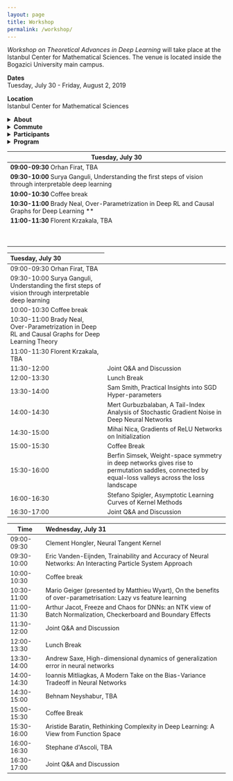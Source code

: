 ```yaml
---
layout: page
title: Workshop
permalink: /workshop/
---
```


_Workshop on Theoretical Advances in Deep Learning_ will take place at the Istanbul Center for Mathematical Sciences. The venue is located inside the Bogazici University main campus.   

**Dates**  
Tuesday, July 30 - Friday, August 2, 2019   

**Location**  
Istanbul Center for Mathematical Sciences

<details>
    <summary>
        <b>
            About
        </b>
    </summary>
    <p markdown="1">  

        __Abstract:__ During the past few years, differentiable programming as a paradigm of deep learning provided cutting edge applications of machine learning in large scale problems in wide areas covering vision, speech, translation, and various autonomous machines. However, the success rate of working models is much faster than the scientific progress on understanding the working principles of such systems. More recently, theoretical developments shed some light on the inner workings of toy models on simple tasks, yet the community is still missing theoretical results that have strong predictive power on what to expect from large scale models on complex tasks and how to design them to improve their performance. In an attempt to move towards deeper understanding, we aim to bring together a group of researchers interested in the theoretical understanding of deep learning. The workshop is devoted to reviewing the most recent literature to bring everyone at the same level in terms of our current understanding, further, we will discuss theoretical challenges and propose ways to move forward. We will also devote one day of the workshop to interact with the local machine learning community that will include an opportunity for interested advanced students to introduce themselves and we will have a public lecture covering current trends in machine learning.  

    </p>
    <p>
        <p><strong>Topics:</strong></p>
        <ul>
        <li>Toy models that exhibit characteristic features of large scale systems  </li>
        <li>Scaling laws of neural networks with their degrees of freedom  </li>
        <li>Algorithmic effects and regularization in training neural networks  </li>
        <li>The role of the structure in data and teacher-student networks  </li>
        <li>Limiting behavior of simple models  </li>
        <li>Statistical physics approach to neural networks implications and its limits  </li> 
        <li>The role of priors on the performance of models </li>
        </ul>
    </p>
</details>

<details>
    <summary>
        <b markdown="1">
            Commute
        </b>
    </summary>
    <p markdown="1">  

        The subway station next to the campus is [Bogazici Universitesi Istasyonu](https://goo.gl/maps/VrC42pG9vi7u2vpW9). It is the last stop on line M6. Take line M2 (goes through Taksim) and transfer at the station called **Levent** (you can't miss it!).

        Commute to Bogazici University South Campus  
        ![commute](/assets/images/map1-.jpg)
        Closer look at the South Campus  
        ![campus](/assets/images/map2-.jpg)
        Zooming in on IMBM  
        ![venue](/assets/images/map3-.jpg)
       
    </p>
</details>


<details>
    <summary>
        <b markdown="1">
            Participants
        </b>
    </summary>
    <p>  
    <ul>
        <li>Ethem Alpaydin, Ozyegin University  </li>

        <li>Anima Anandkumar, Caltech &amp; NVIDIA  </li>

        <li>Benjamin Aubin, ENS  </li>

        <li>Aristide Baratin, MILA  </li>

        <li>David Belius, University of Basel  </li>

        <li>&dagger;Giulio Biroli, ENS  </li>

        <li>Chiara Cammarota, King's College London  </li>

        <li>Stephane d'Ascoli, ENS  </li>

        <li>Ethan Dyer, Google  </li>

        <li>Alp Eden, Bogazici University (retired)  </li>

        <li>Utku Evci, Google  </li>
        
        <li>Chiara Facciola, MOX - Politecnico di Milano  </li>

        <li>Orhan Firat, Google   </li>

        <li>Silvio Franz, Universite Paris-Sud  </li>

        <li>Marylou Gabrie, ENS  </li>

        <li>Surya Ganguli, Stanford   </li>
        
        <li>*Mario Geiger, EPFL  </li>

        <li>Caglar Gulcehre, DeepMind  (over VC) </li>

        <li>Mert Gurbuzbalaban, Rutgers Business School  </li>

        <li>Clement Hongler, EPFL  </li>

        <li>Sungmin Hwang, LPTMS  </li>

        <li>Melih Iseri, USC </li>  

        <li>Duygu Islakoglu, Koc University  </li>

        <li>Arthur Jacot, EPFL  </li>

        <li>Mehmet Kiral, Sophia University  </li>

        <li>Florent Krzakala, ENS  </li>

        <li>Fabian Latorre, EPFL  </li>

        <li>Ioannis Mitliagkas, MILA  </li>

        <li>Muhittin Mungan, Uni Bonn  </li>

        <li>Brady Neal, MILA  </li>

        <li>Behnam Neyshabur, NYU  </li>

        <li>Mihai Nica, University of Toronto  </li>

        <li>Ekin Ozman, Bogazici University  </li>

        <li>Vardan Papyan, Stanford  </li>

        <li>Dan Roberts, Diffeo Labs  </li>

        <li>Miguel Ruiz Garcia, University of Pennsylvania  </li>

        <li>&dagger;Levent Sagun, EPFL   </li>

        <li>Stefano Sarao, CEA   </li>

        <li>Andrew Saxe, University of Oxford  </li>

        <li>Berrenur Saylam, Bogazici University  </li>

        <li>David Schwab, CUNY  </li>

        <li>Berfin Simsek, EPFL  </li>

        <li>Sam Smith, DeepMind  </li>

        <li>Stefano Spigler, EPFL  </li>

        <li>Eric Vanden-Eijnden, NYU  </li>

        <li>&dagger;Matthieu Wyart, EPFL  </li>

        <li>Sho Yaida, Facebook AI  </li>

        <li>Lenka Zdeborova, CEA <br/>
        &dagger;: Organizers, *: To be confirmed</li>
    </ul>
    </p>
</details>



<details>
    <summary>
        <b markdown="1">
            Program
        </b>
    </summary>
    <p>  
        <table>
            <thead>
                <tr>
                    <th>Time</th>
                    <th style="text-align:left">Event</th>
                </tr>
            </thead>
            <tbody>
                <tr>
                    <td>9:00-10:30</td>
                    <td style="text-align:left">Session 1</td>
                </tr>
                <tr>
                    <td>10:30-11:00</td>
                    <td style="text-align:left">Coffee Break</td>
                </tr>
                <tr>
                    <td>11:00-12:00</td>
                    <td style="text-align:left">Session 2</td>
                </tr>
                <tr>
                    <td>12:00-13:30</td>
                    <td style="text-align:left">Lunch Break</td>
                </tr>
                <tr>
                    <td>13:30-15:00</td>
                    <td style="text-align:left">Session 3</td>
                </tr>
                <tr>
                    <td>15:00-15:30</td>
                    <td style="text-align:left">Coffee Break</td>
                </tr>
                <tr>
                    <td>15:30-16:30</td>
                    <td style="text-align:left">Session 4</td>
                </tr>
            </tbody>
        </table>
        <p>Each session will include back-to-back 30-minute talks (25 + 5 for questions). During after hours and weekends, the venue will be available for informal discussions. The detailed schedule will be available soon.  </p>
    </p>
</details>  


| Tuesday, July 30   |
|--------|
| **09:00-09:30** Orhan Firat, TBA |
| **09:30-10:00** Surya Ganguli, Understanding the first steps of vision through interpretable deep learning |
| **10:00-10:30** Coffee break |
| **10:30-11:00** Brady Neal, Over-Parametrization in Deep RL and Causal Graphs for Deep Learning  ** |
| **11:00-11:30** Florent Krzakala, TBA |
|        |
|        |
|        |
|        |
|        |
|        |
|        |
|        |
|        |

<table>
    <thead>
        <tr>
            <th style="text-align:left">Tuesday, July 30</th>
        </tr>
    </thead>
    <tbody>
        <tr>
            <td style="text-align:left">09:00-09:30 Orhan Firat, TBA</td>
        </tr>
        <tr>
            <td style="text-align:left">09:30-10:00 Surya Ganguli, Understanding the first steps of vision through interpretable deep learning</td>
        </tr>
        <tr>
            <td style="text-align:left">10:00-10:30 Coffee break</td>
        </tr>
        <tr>
            <td style="text-align:left">10:30-11:00 Brady Neal, Over-Parametrization in Deep RL and Causal Graphs for Deep Learning Theory</td>
        </tr>
        <tr>
            <td style="text-align:left">11:00-11:30 Florent Krzakala, TBA</td>
        </tr>
        <tr>
            <td>11:30-12:00</td>
            <td style="text-align:left">Joint Q&A and Discussion</td>
        </tr>
        <tr>
            <td>12:00-13:30</td>
            <td style="text-align:left">Lunch Break</td>
        </tr>
        <tr>
            <td>13:30-14:00</td>
            <td style="text-align:left">Sam Smith, Practical Insights into SGD Hyper-parameters</td>
        </tr>
        <tr>
            <td>14:00-14:30</td>
            <td style="text-align:left">Mert Gurbuzbalaban, A Tail-Index Analysis of Stochastic Gradient Noise in Deep Neural Networks</td>
        </tr>
        <tr>
            <td>14:30-15:00</td>
            <td style="text-align:left">Mihai Nica, Gradients of ReLU Networks on Initialization</td>
        </tr>
        <tr>
            <td>15:00-15:30</td>
            <td style="text-align:left">Coffee Break</td>
        </tr>
        <tr>
            <td>15:30-16:00</td>
            <td style="text-align:left">Berfin Simsek, Weight-space symmetry in deep networks gives rise to permutation saddles, connected by equal-loss valleys across the loss landscape</td>
        </tr>
        <tr>
            <td>16:00-16:30</td>
            <td style="text-align:left">Stefano Spigler, Asymptotic Learning Curves of Kernel Methods</td>
        </tr>
        <tr>
            <td>16:30-17:00</td>
            <td style="text-align:left">Joint Q&A and Discussion</td>
        </tr>
    </tbody>
</table>


<table>
    <thead>
        <tr>
            <th>Time</th>
            <th style="text-align:left">Wednesday, July 31</th>
        </tr>
    </thead>
    <tbody>
        <tr>
            <td>09:00-09:30</td>
            <td style="text-align:left">Clement Hongler, Neural Tangent Kernel</td>
        </tr>
        <tr>
            <td>09:30-10:00</td>
            <td style="text-align:left">Eric Vanden-Eijnden, Trainability and Accuracy of Neural Networks: An Interacting Particle System Approach</td>
        </tr>
        <tr>
            <td>10:00-10:30</td>
            <td style="text-align:left">Coffee break</td>
        </tr>
        <tr>
            <td>10:30-11:00</td>
            <td style="text-align:left">Mario Geiger (presented by Matthieu Wyart), On the benefits of over-parametrisation: Lazy vs feature learning </td>
        </tr>
        <tr>
            <td>11:00-11:30</td>
            <td style="text-align:left">Arthur Jacot, Freeze and Chaos for DNNs: an NTK view of Batch Normalization, Checkerboard and Boundary Effects</td>
        </tr>
        <tr>
            <td>11:30-12:00</td>
            <td style="text-align:left">Joint Q&A and Discussion</td>
        </tr>
        <tr>
            <td>12:00-13:30</td>
            <td style="text-align:left">Lunch Break</td>
        </tr>
        <tr>
            <td>13:30-14:00</td>
            <td style="text-align:left">Andrew Saxe, High-dimensional dynamics of generalization error in neural networks</td>
        </tr>
        <tr>
            <td>14:00-14:30</td>
            <td style="text-align:left">Ioannis Mitliagkas, A Modern Take on the Bias-Variance Tradeoff in Neural Networks</td>
        </tr>
        <tr>
            <td>14:30-15:00</td>
            <td style="text-align:left">Behnam Neyshabur, TBA</td>
        </tr>
        <tr>
            <td>15:00-15:30</td>
            <td style="text-align:left">Coffee Break</td>
        </tr>
        <tr>
            <td>15:30-16:00</td>
            <td style="text-align:left">Aristide Baratin, Rethinking Complexity in Deep Learning: A View from Function Space</td>
        </tr>
        <tr>
            <td>16:00-16:30</td>
            <td style="text-align:left">Stephane d'Ascoli, TBA</td>
        </tr>
        <tr>
            <td>16:30-17:00</td>
            <td style="text-align:left">Joint Q&A and Discussion</td>
        </tr>
    </tbody>
</table>

